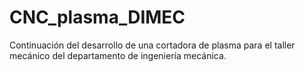 # CNC_plasma_DIMEC
Continuación del desarrollo de una cortadora de plasma para el taller mecánico del departamento de ingeniería mecánica.
